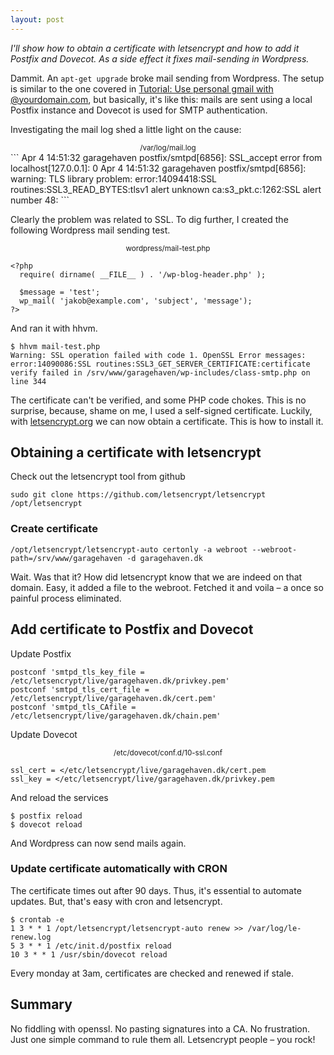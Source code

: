 ```yaml
---
layout: post
---
```


*I'll show how to obtain a certificate with letsencrypt and how to add it Postfix and Dovecot. As a side effect it fixes mail-sending in Wordpress.*

Dammit. An `apt-get upgrade` broke mail sending from Wordpress. The setup is similar to the one covered in [Tutorial: Use personal gmail with @yourdomain.com](/tutorial-use-personal-gmail-with-yourdomain), but basically, it's like this: mails are sent using a local Postfix instance and Dovecot is used for SMTP authentication.

Investigating the mail log shed a little light on the cause:

<center><small>/var/log/mail.log</small></center>
```
Apr  4 14:51:32 garagehaven postfix/smtpd[6856]: SSL_accept error from localhost[127.0.0.1]: 0
Apr  4 14:51:32 garagehaven postfix/smtpd[6856]: warning: TLS library problem: error:14094418:SSL routines:SSL3_READ_BYTES:tlsv1 alert unknown ca:s3_pkt.c:1262:SSL alert number 48:
```

Clearly the problem was related to SSL. To dig further, I created the following Wordpress mail sending test.


<small><center>wordpress/mail-test.php</center></small>
```
<?php
  require( dirname( __FILE__ ) . '/wp-blog-header.php' );

  $message = 'test'; 
  wp_mail( 'jakob@example.com', 'subject', 'message');
?>
```

And ran it with hhvm.
```
$ hhvm mail-test.php
Warning: SSL operation failed with code 1. OpenSSL Error messages:
error:14090086:SSL routines:SSL3_GET_SERVER_CERTIFICATE:certificate verify failed in /srv/www/garagehaven/wp-includes/class-smtp.php on line 344
```

The certificate can't be verified, and some PHP code chokes. This is no surprise, because, shame on me, I used a self-signed certificate. Luckily, with [letsencrypt.org](http://letsencrypt.org) we can now obtain a certificate. This is how to install it.

## Obtaining a certificate with letsencrypt

Check out the letsencrypt tool from github
```
sudo git clone https://github.com/letsencrypt/letsencrypt /opt/letsencrypt
```

### Create certificate

```
/opt/letsencrypt/letsencrypt-auto certonly -a webroot --webroot-path=/srv/www/garagehaven -d garagehaven.dk
```

Wait. Was that it? How did letsencrypt know that we are indeed on that domain. Easy, it added a file to the webroot. Fetched it and voila – a once so painful process eliminated. 

## Add certificate to Postfix and Dovecot

Update Postfix
```
postconf 'smtpd_tls_key_file = /etc/letsencrypt/live/garagehaven.dk/privkey.pem'  
postconf 'smtpd_tls_cert_file = /etc/letsencrypt/live/garagehaven.dk/cert.pem'  
postconf 'smtpd_tls_CAfile = /etc/letsencrypt/live/garagehaven.dk/chain.pem'  
```

Update Dovecot 
<small><center>/etc/dovecot/conf.d/10-ssl.conf</center></small>
```
ssl_cert = </etc/letsencrypt/live/garagehaven.dk/cert.pem  
ssl_key = </etc/letsencrypt/live/garagehaven.dk/privkey.pem  
```
And reload the services
```
$ postfix reload
$ dovecot reload
```
And Wordpress can now send mails again.

### Update certificate automatically with CRON

The certificate times out after 90 days. Thus, it's essential to automate updates. But, that's easy with cron and letsencrypt.
```
$ crontab -e
1 3 * * 1 /opt/letsencrypt/letsencrypt-auto renew >> /var/log/le-renew.log  
5 3 * * 1 /etc/init.d/postfix reload  
10 3 * * 1 /usr/sbin/dovecot reload  
```
Every monday at 3am, certificates are checked and renewed if stale.

## Summary
No fiddling with openssl. No pasting signatures into a CA. No frustration. Just one simple command to rule them all. Letsencrypt people – you rock!

